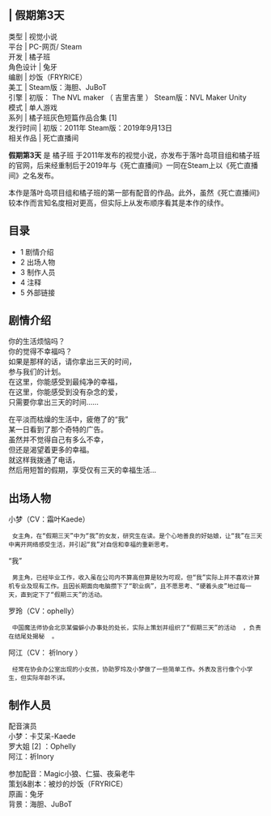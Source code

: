 |  假期第3天  
---  
类型  |  视觉小说   
平台  |  PC-网页/  Steam   
开发  |  橘子班   
角色设计  |  兔牙   
编剧  |  炒饭（FRYRICE）   
美工  |  Steam版：海胆、JuBoT   
引擎  |  初版：  The NVL maker  （  吉里吉里  ）  Steam版：NVL Maker Unity   
模式  |  单人游戏   
系列  |  橘子班灰色短篇作品合集  [1]   
发行时间  |  初版：2011年  Steam版：2019年9月13日   
相关作品  |  死亡直播间   
  
**假期第3天** 是  橘子班
于2011年发布的视觉小说，亦发布于落叶岛项目组和橘子班的官网，后来经重制后于2019年与《死亡直播间》一同在Steam上以《死亡直播间》之名发布。

本作是落叶岛项目组和橘子班的第一部有配音的作品。此外，虽然《死亡直播间》较本作而言知名度相对更高，但实际上从发布顺序看其是本作的续作。

##  目录

  * 1  剧情介绍 
  * 2  出场人物 
  * 3  制作人员 
  * 4  注释 
  * 5  外部链接 

##  剧情介绍

你的生活烦恼吗？  
你的觉得不幸福吗？  
如果是那样的话，请你拿出三天的时间，  
参与我们的计划。  
在这里，你能感受到最纯净的幸福，  
在这里，你能感受到没有杂念的爱，  
只需要你拿出三天的时间……  
  
在平淡而枯燥的生活中，疲倦了的“我”  
某一日看到了那个奇特的广告。  
虽然并不觉得自己有多么不幸，  
但还是渴望着更多的幸福。  
就这样我拨通了电话，  
然后用短暂的假期，享受仅有三天的幸福生活…

##  出场人物

小梦（CV：霜叶Kaede）

     女主角，在“假期三天”中为“我”的女友，研究生在读。是个心地善良的好姑娘，让“我”在三天中离开网络感受生活，并引起“我”对自信和幸福的重新思考。 

“我”

     男主角，已经毕业工作，收入虽在公司内不算高但算是较为可观，但“我”实际上并不喜欢计算机专业及现有工作。且因长期面向电脑攒下了“职业病”，且不愿思考、“硬着头皮”地过每一天，直到定下了“假期三天”的活动。 

罗玲（CV：ophelly）

     中国魔法师协会北京某偏僻小办事处的处长，实际上策划并组织了“假期三天”的活动  ，负责在结尾处揭秘  。 

阿江（CV：  祈Inory  ）

     经常在协会办公室出现的小女孩，协助罗玲及小梦做了一些简单工作。外表及言行像个小学生，但实际年龄不详。 

##  制作人员

配音演员  
小梦：卡艾呆-Kaede  
罗大姐  [2]  ：Ophelly  
阿江：祈Inory  
  
参加配音：Magic小狼、仁猫、夜枭老牛  
策划&剧本：被炒的炒饭（FRYRICE）  
原画：兔牙  
背景：海胆、JuBoT